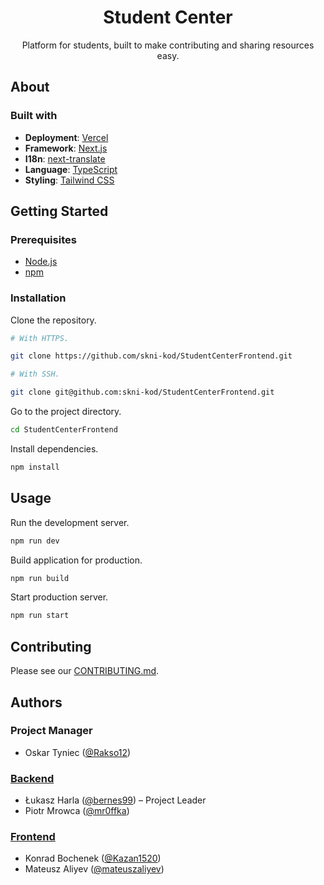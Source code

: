<h1 style="text-align: center">Student Center</h1>

<p style="text-align: center">Platform for students, built to make contributing and sharing resources easy.</p>

## About

### Built with

- **Deployment**: [Vercel](https://vercel.com/)
- **Framework**: [Next.js](https://nextjs.org/)
- **I18n**: [next-translate](https://github.com/vinissimus/next-translate)
- **Language**: [TypeScript](https://www.typescriptlang.org/)
- **Styling**: [Tailwind CSS](https://tailwindcss.com/)

## Getting Started

### Prerequisites

- [Node.js](https://nodejs.org/)
- [npm](https://www.npmjs.com/)

### Installation

Clone the repository.

```bash
# With HTTPS.

git clone https://github.com/skni-kod/StudentCenterFrontend.git

# With SSH.

git clone git@github.com:skni-kod/StudentCenterFrontend.git
```

Go to the project directory.

```bash
cd StudentCenterFrontend
```

Install dependencies.

```bash
npm install
```

## Usage

Run the development server.

```bash
npm run dev
```

Build application for production.

```bash
npm run build
```

Start production server.

```bash
npm run start
```

## Contributing

Please see our [CONTRIBUTING.md](CONTRIBUTING.md).

## Authors

### Project Manager

- Oskar Tyniec ([@Rakso12](https://github.com/Rakso12))

### [Backend](https://github.com/skni-kod/StudentCenterBackend)

- Łukasz Harla ([@bernes99](https://github.com/Bernes99)) – Project Leader
- Piotr Mrowca ([@mr0ffka](https://github.com/mr0ffka))

### [Frontend](https://github.com/skni-kod/StudentCenterFrontend)

- Konrad Bochenek ([@Kazan1520](https://github.com/Kazan1520))
- Mateusz Aliyev ([@mateuszaliyev](https://github.com/mateuszaliyev))
